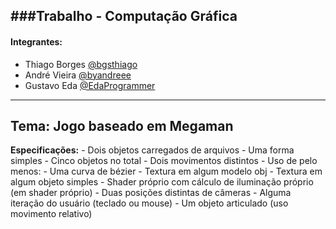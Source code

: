 ﻿###Trabalho - Computação Gráfica
---
#### Integrantes:

- Thiago Borges [@bgsthiago](https://github.com/bgsthiago)
- André Vieira [@byandreee](https://github.com/byandreee)
- Gustavo Eda [@EdaProgrammer](https://github.com/EdaProgrammer)

---

**Tema**: Jogo baseado em Megaman
---


**Especificações:**
	- Dois objetos carregados de arquivos
	- Uma forma simples
	- Cinco objetos no total
	- Dois movimentos distintos
	- Uso de pelo menos:
	- Uma curva de bézier
	- Textura em algum modelo obj
	- Textura em algum objeto simples
	- Shader próprio com cálculo de iluminação próprio (em shader próprio)
	- Duas posições distintas de câmeras
	- Alguma iteração do usuário (teclado ou mouse)
	- Um objeto articulado (uso movimento relativo)